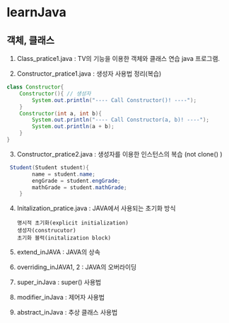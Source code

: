 # learnJava

## 객체, 클래스

1. Class_pratice1.java : TV의 기능을 이용한 객체와 클래스 연습 java 프로그램.

2. Constructor_pratice1.java : 생성자 사용법 정리(복습)

```java
class Constructor{
    Constructor(){ // 생성자
        System.out.println("---- Call Constructor()! ----");
    }
    Constructor(int a, int b){
        System.out.println("---- Call Constructor(a, b)! ----");
        System.out.println(a + b);
    }
}
```

3. Constructor_pratice2.java : 생성자를 이용한 인스턴스의 복습 (not clone() )

```java
 Student(Student student){
        name = student.name;
        engGrade = student.engGrade;
        mathGrade = student.mathGrade;
    }
```

4. Initalization_pratice.java : JAVA에서 사용되는 초기화 방식

   ```
   명시적 초기화(explicit initialization)
   생성자(construcutor)
   초기화 블럭(initalization block)
   ```

5. extend_inJAVA : JAVA의 상속

6. overriding_inJAVA1, 2 : JAVA의 오버라이딩

7. super_inJava : super() 사용법

8. modifier_inJava : 제어자 사용법

9. abstract_inJava : 추상 클래스 사용법


